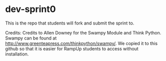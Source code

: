 dev-sprint0
=======

This is the repo that students will fork and submit the sprint to.

Credits:
Credits to Allen Downey for the Swampy Module and Think Python. Swampy can be found at http://www.greenteapress.com/thinkpython/swampy/. We copied it to this github so that it is easier for RampUp students to access without installation.